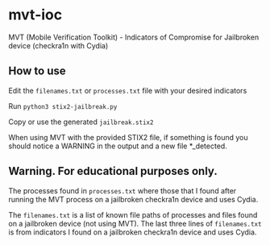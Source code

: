# mvt-ioc
MVT (Mobile Verification Toolkit) - Indicators of Compromise for Jailbroken device (checkra1n with Cydia)

## How to use
Edit the `filenames.txt` or `processes.txt` file with your desired indicators

Run `python3 stix2-jailbreak.py`

Copy or use the generated `jailbreak.stix2`

When using MVT with the provided STIX2 file, if something is found you should notice a WARNING in the output and a new file *\_detected. 

## Warning. For educational purposes only.
The processes found in `processes.txt` where those that I found after running the MVT process on a jailbroken checkra1n device and uses Cydia. 

The `filenames.txt` is a list of known file paths of processes and files found on a jailbroken device (not using MVT). The last three lines of `filenames.txt` is from indicators I found on a jailbroken checkra1n device and uses Cydia.
